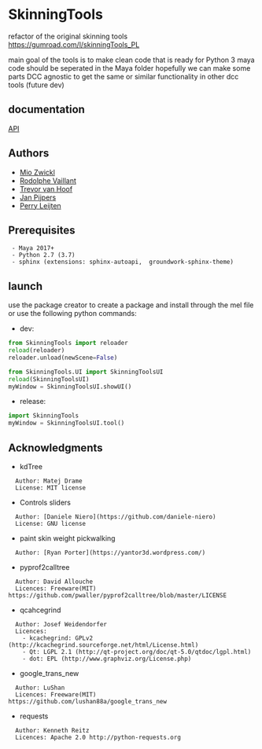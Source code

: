 # SkinningTools

refactor of the original skinning tools
https://gumroad.com/l/skinningTools_PL

main goal of the tools is to make clean code that is ready for Python 3
maya code should be seperated in the Maya folder hopefully we can make some parts DCC agnostic to get the same or similar functionality in other dcc tools (future dev)

## documentation

[API](https://www.perryleijten.com/skinningtool/html)

## Authors

* [Mio Zwickl](https://www.artstation.com/ikitamonday)
* [Rodolphe Vaillant](http://rodolphe-vaillant.fr/)
* [Trevor van Hoof](http://trevorius.com/scrapbook/)
* [Jan Pijpers](https://www.janpijpers.com/)
* [Perry Leijten](https://www.perryleijten.com/)


## Prerequisites

```
 - Maya 2017+
 - Python 2.7 (3.7)
 - sphinx (extensions: sphinx-autoapi,  groundwork-sphinx-theme)
```

## launch

use the package creator to create a package and install through the mel file 
or use the following python commands:

- dev:
```python
from SkinningTools import reloader
reload(reloader)
reloader.unload(newScene=False)

from SkinningTools.UI import SkinningToolsUI
reload(SkinningToolsUI)
myWindow = SkinningToolsUI.showUI()
```
- release:
```python
import SkinningTools
myWindow = SkinningToolsUI.tool()
```
## Acknowledgments

* kdTree
```
  Author: Matej Drame
  License: MIT license
```

* Controls sliders
```
  Author: [Daniele Niero](https://github.com/daniele-niero)
  License: GNU license
```

* paint skin weight pickwalking
``` 
  Author: [Ryan Porter](https://yantor3d.wordpress.com/)
```

* pyprof2calltree
```
  Author: David Allouche
  Licences: Freeware(MIT) https://github.com/pwaller/pyprof2calltree/blob/master/LICENSE
```

* qcahcegrind
```
  Author: Josef Weidendorfer
  Licences:
    - kcachegrind: GPLv2 (http://kcachegrind.sourceforge.net/html/License.html)
    - Qt: LGPL 2.1 (http://qt-project.org/doc/qt-5.0/qtdoc/lgpl.html)
    - dot: EPL (http://www.graphviz.org/License.php)
```
* google_trans_new
```
  Author: LuShan
  Licences: Freeware(MIT) https://github.com/lushan88a/google_trans_new
```
* requests
```
  Author: Kenneth Reitz
  Licences: Apache 2.0 http://python-requests.org
```